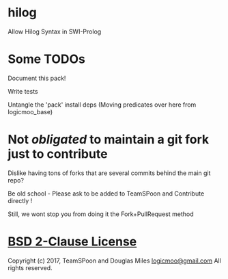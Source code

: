 # hilog
Allow Hilog Syntax in SWI-Prolog


# Some TODOs

Document this pack!

Write tests

Untangle the 'pack' install deps 
(Moving predicates over here from logicmoo_base)


# Not _obligated_ to maintain a git fork just to contribute

Dislike having tons of forks that are several commits behind the main git repo?

Be old school - Please ask to be added to TeamSPoon and Contribute directly !

Still, we wont stop you from doing it the Fork+PullRequest method

# [BSD 2-Clause License](LICENSE.md)

Copyright (c) 2017, 
TeamSPoon and Douglas Miles <logicmoo@gmail.com> 
All rights reserved.


